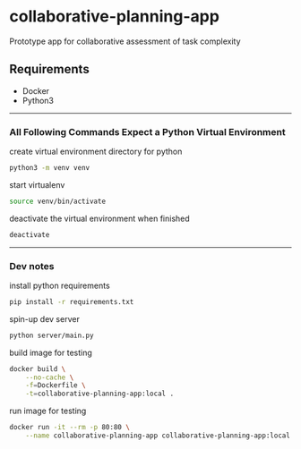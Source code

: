 

# collaborative-planning-app

Prototype app for collaborative assessment of task complexity


## Requirements
- Docker
- Python3


---


### All Following Commands Expect a Python Virtual Environment

create virtual environment directory for python
```sh
python3 -m venv venv
```
start virtualenv
```sh
source venv/bin/activate
```
deactivate the virtual environment when finished
```sh
deactivate
```


---


### Dev notes

install python requirements
```sh
pip install -r requirements.txt
```

spin-up dev server
```sh
python server/main.py
```

build image for testing
```sh
docker build \
	--no-cache \
	-f=Dockerfile \
	-t=collaborative-planning-app:local .
```

run image for testing
```sh
docker run -it --rm -p 80:80 \
	--name collaborative-planning-app collaborative-planning-app:local
```




